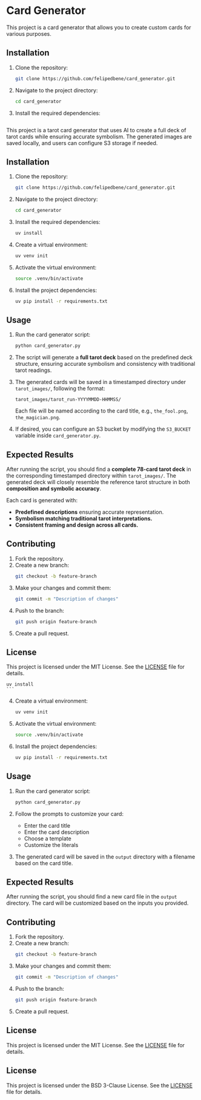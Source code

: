 # Card Generator

This project is a card generator that allows you to create custom cards for various purposes.

## Installation

1. Clone the repository:
    ```bash
    git clone https://github.com/felipedbene/card_generator.git
    ```
2. Navigate to the project directory:
    ```bash
    cd card_generator
    ```
3. Install the required dependencies:
    ```bash# Card Generator

This project is a tarot card generator that uses AI to create a full deck of tarot cards while ensuring accurate symbolism. The generated images are saved locally, and users can configure S3 storage if needed.

## Installation

1. Clone the repository:
    ```bash
    git clone https://github.com/felipedbene/card_generator.git
    ```
2. Navigate to the project directory:
    ```bash
    cd card_generator
    ```
3. Install the required dependencies:
    ```bash
    uv install
    ```

4. Create a virtual environment:
    ```bash
    uv venv init
    ```

5. Activate the virtual environment:
    ```bash
    source .venv/bin/activate
    ```

6. Install the project dependencies:
    ```bash
    uv pip install -r requirements.txt
    ```

## Usage

1. Run the card generator script:
    ```bash
    python card_generator.py
    ```
2. The script will generate a **full tarot deck** based on the predefined deck structure, ensuring accurate symbolism and consistency with traditional tarot readings.

3. The generated cards will be saved in a timestamped directory under `tarot_images/`, following the format:
    ```
    tarot_images/tarot_run-YYYYMMDD-HHMMSS/
    ```
    Each file will be named according to the card title, e.g., `the_fool.png`, `the_magician.png`.

4. If desired, you can configure an S3 bucket by modifying the `S3_BUCKET` variable inside `card_generator.py`.

## Expected Results

After running the script, you should find a **complete 78-card tarot deck** in the corresponding timestamped directory within `tarot_images/`. The generated deck will closely resemble the reference tarot structure in both **composition and symbolic accuracy**.

Each card is generated with:
- **Predefined descriptions** ensuring accurate representation.
- **Symbolism matching traditional tarot interpretations.**
- **Consistent framing and design across all cards.**

## Contributing

1. Fork the repository.
2. Create a new branch:
    ```bash
    git checkout -b feature-branch
    ```
3. Make your changes and commit them:
    ```bash
    git commit -m "Description of changes"
    ```
4. Push to the branch:
    ```bash
    git push origin feature-branch
    ```
5. Create a pull request.

## License

This project is licensed under the MIT License. See the [LICENSE](LICENSE) file for details.


    uv install
    ```

4. Create a virtual environment:
    ```bash
    uv venv init
    ```

5. Activate the virtual environment:
    ```bash
    source .venv/bin/activate
    ```

6. Install the project dependencies:
    ```bash
    uv pip install -r requirements.txt
    ```

## Usage

1. Run the card generator script:
    ```bash
    python card_generator.py
    ```
2. Follow the prompts to customize your card:
    - Enter the card title
    - Enter the card description
    - Choose a template
    - Customize the literals

3. The generated card will be saved in the `output` directory with a filename based on the card title.

## Expected Results

After running the script, you should find a new card file in the `output` directory. The card will be customized based on the inputs you provided.

## Contributing

1. Fork the repository.
2. Create a new branch:
    ```bash
    git checkout -b feature-branch
    ```
3. Make your changes and commit them:
    ```bash
    git commit -m "Description of changes"
    ```
4. Push to the branch:
    ```bash
    git push origin feature-branch
    ```
5. Create a pull request.

## License

This project is licensed under the MIT License. See the [LICENSE](LICENSE) file for details.
## License

This project is licensed under the BSD 3-Clause License. See the [LICENSE](LICENSE) file for details.